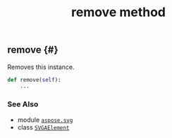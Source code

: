 ﻿---
title: remove method
second_title: Aspose.SVG for Python via .NET API References
description: 
type: docs
weight: 320
url: /python-net/aspose.svg/svgaelement/remove/
is_root: false
---

## remove {#}

Removes this instance.



```python
def remove(self):
    ...
```





### See Also
* module [`aspose.svg`](../../)
* class [`SVGAElement`](/svg/python-net/aspose.svg/svgaelement)
